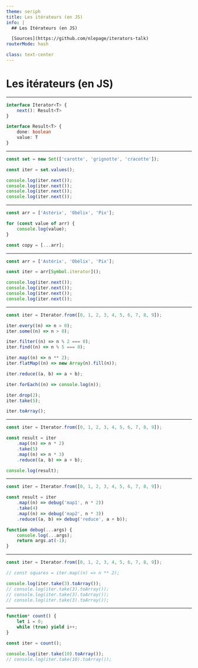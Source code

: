 ```yaml
---
theme: seriph
title: Les itérateurs (en JS)
info: |
  ## Les Itérateurs (en JS)

  [Sources](https://github.com/nlepage/iterators-talk)
routerMode: hash

class: text-center
---
```


# Les itérateurs (en JS)

---

```ts {*}{lines:true}
interface Iterator<T> {
    next(): Result<T>
}

interface Result<T> {
    done: boolean
    value: T
}
```

---

```js {monaco-run}
const set = new Set(['carotte', 'grignotte', 'cracotte']);

const iter = set.values();

console.log(iter.next());
console.log(iter.next());
console.log(iter.next());
console.log(iter.next());
```

---

```js {*}{lines:true}
const arr = ['Astérix', 'Obélix', 'Pix'];

for (const value of arr) {
    console.log(value);
}

const copy = [...arr];
```

---

```js {monaco-run}
const arr = ['Astérix', 'Obélix', 'Pix'];

const iter = arr[Symbol.iterator]();

console.log(iter.next());
console.log(iter.next());
console.log(iter.next());
console.log(iter.next());
```

---

```js {all|6,9,10,16,17|3,4,7,12,14,19}{lines:true} twoslash
const iter = Iterator.from([0, 1, 2, 3, 4, 5, 6, 7, 8, 9]);

iter.every((n) => n > 0);
iter.some((n) => n > 0);

iter.filter((n) => n % 2 === 0);
iter.find((n) => n % 5 === 0);

iter.map((n) => n ** 2);
iter.flatMap((n) => new Array(n).fill(n));

iter.reduce((a, b) => a + b);

iter.forEach((n) => console.log(n));

iter.drop(2);
iter.take(5);

iter.toArray();
```

---

```js {monaco-run}
const iter = Iterator.from([0, 1, 2, 3, 4, 5, 6, 7, 8, 9]);

const result = iter
    .map((n) => n * 2)
    .take(5)
    .map((n) => n * 3)
    .reduce((a, b) => a + b);

console.log(result);
```

---

```js {monaco-run} { autorun: false }
const iter = Iterator.from([0, 1, 2, 3, 4, 5, 6, 7, 8, 9]);

const result = iter
    .map((n) => debug('map1', n * 2))
    .take(4)
    .map((n) => debug('map2', n * 3))
    .reduce((a, b) => debug('reduce', a + b));

function debug(...args) {
    console.log(...args);
    return args.at(-1);
}
```

---

```js {monaco-run}
const iter = Iterator.from([0, 1, 2, 3, 4, 5, 6, 7, 8, 9]);

// const squares = iter.map((n) => n ** 2);

console.log(iter.take(3).toArray());
// console.log(iter.take(3).toArray());
// console.log(iter.take(3).toArray());
// console.log(iter.take(3).toArray());
```

---

```js {monaco-run}
function* count() {
    let i = 0;
    while (true) yield i++;
}

const iter = count();

console.log(iter.take(10).toArray());
// console.log(iter.take(10).toArray());
```
